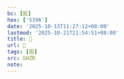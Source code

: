 ```yaml
---
bc: [厖]
hex: ['5396']
date: '2025-10-13T11:27:12+08:00'
lastmod: '2025-10-21T21:54:51+08:00'
title: 󰖎
url: 󰖎
tags: [厖]
src: GHZR
note:
---
```

